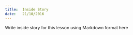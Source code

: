 ```yaml
---
title:  Inside Story
date:   21/10/2016
---
```


Write inside story for this lesson using Markdown format here